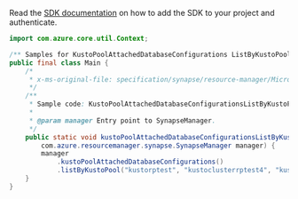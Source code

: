 Read the [SDK documentation](https://github.com/Azure/azure-sdk-for-java/blob/azure-resourcemanager-synapse_1.0.0-beta.3/sdk/synapse/azure-resourcemanager-synapse/README.md) on how to add the SDK to your project and authenticate.

```java
import com.azure.core.util.Context;

/** Samples for KustoPoolAttachedDatabaseConfigurations ListByKustoPool. */
public final class Main {
    /*
     * x-ms-original-file: specification/synapse/resource-manager/Microsoft.Synapse/preview/2021-06-01-preview/examples/KustoPoolAttachedDatabaseConfigurationsListByKustoPool.json
     */
    /**
     * Sample code: KustoPoolAttachedDatabaseConfigurationsListByKustoPool.
     *
     * @param manager Entry point to SynapseManager.
     */
    public static void kustoPoolAttachedDatabaseConfigurationsListByKustoPool(
        com.azure.resourcemanager.synapse.SynapseManager manager) {
        manager
            .kustoPoolAttachedDatabaseConfigurations()
            .listByKustoPool("kustorptest", "kustoclusterrptest4", "kustorptest", Context.NONE);
    }
}
```
